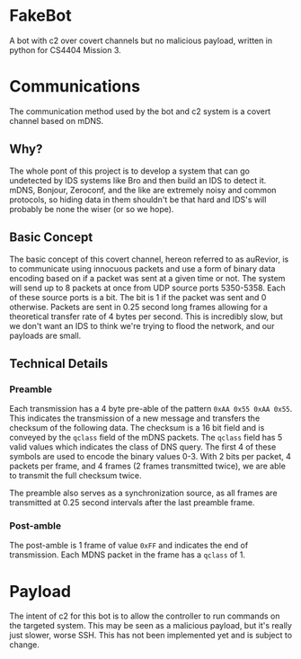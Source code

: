 # FakeBot
A bot with c2 over covert channels but no malicious payload, written in python for CS4404 Mission 3.

# Communications
The communication method used by the bot and c2 system is a covert channel based on mDNS.

## Why?
The whole pont of this project is to develop a system that can go undetected by IDS systems like Bro and then build an IDS
to detect it. mDNS, Bonjour, Zeroconf, and the like are extremely noisy and common protocols, so hiding data in them
shouldn't be that hard and IDS's will probably be none the wiser (or so we hope).

## Basic Concept
The basic concept of this covert channel, hereon referred to as auRevior, is to communicate using innocuous packets and use
a form of binary data encoding based on if a packet was sent at a given time or not. The system will send up to 8 packets at once
from UDP source ports 5350-5358. Each of these source ports is a bit. The bit is 1 if the packet was sent and 0 otherwise.
Packets are sent in 0.25 second long frames allowing for a theoretical transfer rate of 4 bytes per second. This is incredibly
slow, but we don't want an IDS to think we're trying to flood the network, and our payloads are small. 

## Technical Details
### Preamble
Each transmission has a 4 byte pre-able of the pattern `0xAA 0x55 0xAA 0x55`. This indicates the transmission of a new message
and transfers the checksum of the following data. The checksum is a 16 bit field and is conveyed by the `qclass` field of the mDNS packets.
The `qclass` field has 5 valid values which indicates the class of DNS query. The first 4 of these symbols are used to encode the binary 
values 0-3. With 2 bits per packet, 4 packets per frame, and 4 frames (2 frames transmitted twice), we are able to transmit the full checksum twice.

The preamble also serves as a synchronization source, as all frames are transmitted at 0.25 second intervals after the last preamble frame.

### Post-amble
The post-amble is 1 frame of value `0xFF` and indicates the end of transmission. Each MDNS packet in the frame has a `qclass` of 1.

# Payload

The intent of c2 for this bot is to allow the controller to run commands on the targeted system. This may be seen as a 
malicious payload, but it's really just slower, worse SSH. This has not been implemented yet and is subject to change.